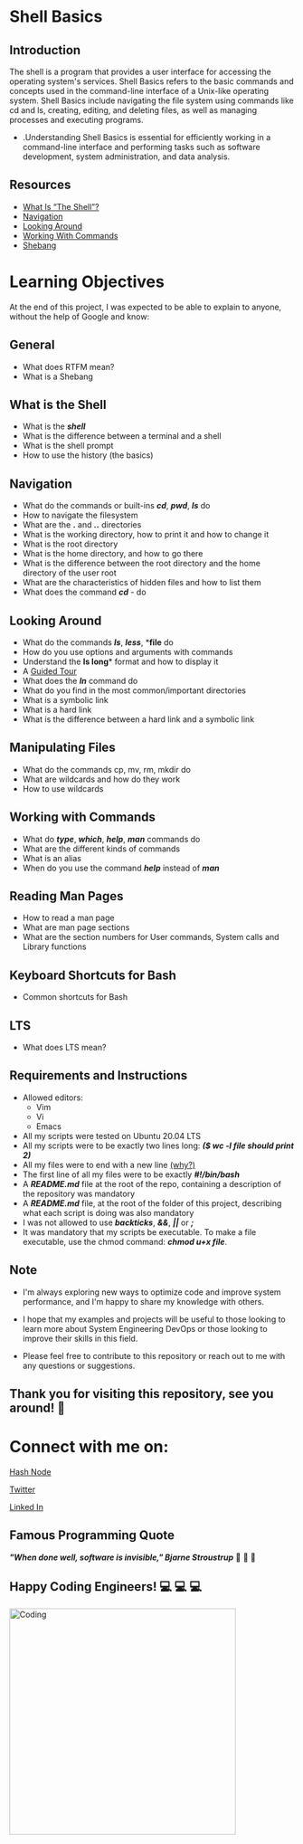 # **Shell Basics**
## **Introduction**
The shell is a program that provides a user interface for accessing the operating system's services.
Shell Basics refers to the basic commands and concepts used in the command-line interface of a Unix-like operating system.  Shell Basics include navigating the file system using commands like cd and ls, creating, editing, and deleting files, as well as managing processes and executing programs. 
* .Understanding Shell Basics is essential for efficiently working in a command-line interface and performing tasks such as software development, system administration, and data analysis.

## **Resources**
* [What Is “The Shell”?](http://linuxcommand.org/lc3_lts0010.php)
* [Navigation](http://linuxcommand.org/lc3_lts0020.php)
* [Looking Around](http://linuxcommand.org/lc3_lts0030.php)
* [Working With Commands](http://linuxcommand.org/lc3_lts0060.php)
* [Shebang](https://en.wikipedia.org/wiki/Shebang_%28Unix%29)

# **Learning Objectives**
At the end of this project, I was expected to be able to explain to anyone, without the help of Google and know:

## **General**
 * What does RTFM mean?
 * What is a Shebang
## **What is the Shell**
* What is the ***shell***
* What is the difference between a terminal and a shell
* What is the shell prompt
* How to use the history (the basics)
## **Navigation**
* What do the commands or built-ins ***cd***, ***pwd***, ***ls*** do
* How to navigate the filesystem
* What are the **.** and ***..*** directories
* What is the working directory, how to print it and how to change it
* What is the root directory
* What is the home directory, and how to go there
* What is the difference between the root directory and the home directory of the user root
* What are the characteristics of hidden files and how to list them
* What does the command ***cd*** - do
## **Looking Around**
* What do the commands ***ls***, ***less***, ***file** do
* How do you use options and arguments with commands
* Understand the **ls long*** format and how to display it
* A [Guided Tour](http://linuxcommand.org/lc3_lts0040.php)
* What does the ***ln*** command do
* What do you find in the most common/important directories
* What is a symbolic link
* What is a hard link
* What is the difference between a hard link and a symbolic link
## **Manipulating Files**
* What do the commands cp, mv, rm, mkdir do
* What are wildcards and how do they work
* How to use wildcards
## **Working with Commands**
* What do ***type***, ***which***, ***help***, ***man*** commands do
* What are the different kinds of commands
* What is an alias
* When do you use the command ***help*** instead of ***man***
## **Reading Man Pages**
* How to read a man page
* What are man page sections
* What are the section numbers for User commands, System calls and Library functions
## **Keyboard Shortcuts for Bash**
* Common shortcuts for Bash
## **LTS**
* What does LTS mean?

## **Requirements and Instructions**
* Allowed editors:
  * Vim
  * Vi
  * Emacs
* All my scripts were tested on Ubuntu 20.04 LTS
* All my scripts were to be exactly two lines long:  ***($ wc -l file should print 2)***
* All my files were to end with a new line [(why?)](https://unix.stackexchange.com/questions/18743/whats-the-point-in-adding-a-new-line-to-the-end-of-a-file/18789)
* The first line of all my files were to be exactly ***#!/bin/bash***
* A ***README.md*** file at the root of the repo, containing a description of the repository was mandatory
* A ***README.md*** file, at the root of the folder of this project, describing what each script is doing was also mandatory
* I was not allowed to use ***backticks***, ***&&***, ***||*** or ***;***
* It was mandatory that my scripts be executable. To make a file executable, use the chmod command: ***chmod u+x file***.





## **Note**

* I'm always exploring new ways to optimize code and improve system performance, and I'm happy to share my knowledge with others.
* I hope that my examples and projects will be useful to those looking to learn more about System Engineering DevOps or those looking to improve their skills in this field.

* Please feel free to contribute to this repository or reach out to me with any questions or suggestions.

  
  
## **Thank you for visiting this repository, see you around!** :smiling_face_with_three_hearts:



# **Connect with me on:** 

[Hash Node](https://brianenosotieno.hashnode.dev)
                        
[Twitter](https://twitter.com/brian_tatling) 
                        
[Linked In](https://www.linkedin.com/in/brian-enos/)

## **Famous Programming Quote**
 ***"When done well, software is invisible," Bjarne Stroustrup*** :muscle: :muscle: :muscle:
## **Happy Coding Engineers!** :computer: :computer: :computer:
<img align="left" alt="Coding" width="400" src= "https://camo.githubusercontent.com/e20822b4282c07ffd010cd05f855a6561d3b62358ca9e607e4901288dd748fcb/68747470733a2f2f63646e2e6472696262626c652e636f6d2f75736572732f323133313939332f73637265656e73686f74732f343934383733362f74686f75676874776f726b732d6769665f6472696262626c652e676966">

